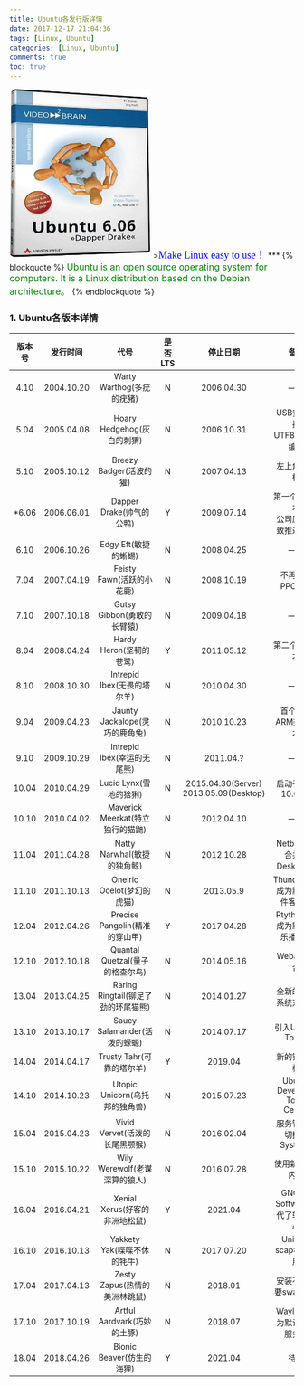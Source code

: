 ```yaml
---
title: Ubuntu各发行版详情
date: 2017-12-17 21:04:36
tags: [Linux, Ubuntu]
categories: [Linux, Ubuntu] 
comments: true
toc: true
---
```

<img src="Ubuntu各发行版详情/首发6.06.jpg" width="250" height="300" />
><font color=#0000FF face="微软雅黑" size=4>Make Linux easy to use！</font>
***
{% blockquote %}
<font size=3 color="green">Ubuntu is an open source operating system for computers. It is a Linux distribution based on the Debian architecture。</font>    
{% endblockquote %}


### 1. Ubuntu各版本详情
|  版本号  |    发行时间    |            代号             | 是否LTS |                   停止日期                   |           备注            |
| :---: | :--------: | :-----------------------: | :---: | :--------------------------------------: | :---------------------: |
| 4.10  | 2004.10.20 |   Warty Warthog(多疣的疣猪)    |   N   |                2006.04.30                |           ——            |
| 5.04  | 2005.04.08 |   Hoary Hedgehog(灰白的刺猬)   |   N   |                2006.10.31                |  USB安装支持</br>UTF8为默认编码  |
| 5.10  | 2005.10.12 |    Breezy Badger(活波的獾)    |   N   |                2007.04.13                |         左上角新图标          |
| *6.06 | 2006.06.01 |    Dapper Drake(帅气的公鸭)    |   Y   |                2009.07.14                | 第一个LTS版本</br>公司原因导致推迟发布 |
| 6.10  | 2006.10.26 |      Edgy Eft(敏捷的蜥蜴)      |   N   |                2008.04.25                |           ——            |
| 7.04  | 2007.04.19 |    Feisty Fawn(活跃的小花鹿)    |   N   |                2008.10.19                |        不再支持PPC架构        |
| 7.10  | 2007.10.18 |   Gutsy Gibbon(勇敢的长臂猿)    |   N   |                2009.04.18                |           ——            |
| 8.04  | 2008.04.24 |    Hardy Heron(坚韧的苍鹭)     |   Y   |                2011.05.12                |        第二个LTS版本         |
| 8.10  | 2008.10.30 |   Intrepid Ibex(无畏的塔尔羊)   |   N   |                2010.04.30                |           ——            |
| 9.04  | 2009.04.23 | Jaunty Jackalope(灵巧的鹿角兔)  |   N   |                2010.10.23                |       首个支持ARM架构版本       |
| 9.10  | 2009.10.29 |   Intrepid Ibex(幸运的无尾熊)   |   N   |                2011.04.?                 |           ——            |
| 10.04 | 2010.04.29 |     Lucid Lynx(雪地的猞猁)     |   N   | 2015.04.30(Server)</br>2013.05.09(Desktop) |      启动子版本10.04.X       |
| 10.10 | 2010.04.02 | Maverick Meerkat(特立独行的猫鼬) |   N   |                2012.04.10                |           ——            |
| 11.04 | 2011.04.28 |   Natty Narwhal(敏捷的独角鲸)   |   N   |                2012.10.28                |   Netbook版合并到Desktop版   |
| 11.10 | 2011.10.13 |   Oneiric Ocelot(梦幻的虎猫)   |   N   |                2013.05.9                 |  Thunderbird成为默认邮件客户端   |
| 12.04 | 2012.04.26 |   Precise Pangolin(精准的穿山甲)   |   Y   |                2017.04.28                 |  Rtythmbox成为默认音乐播放器   |
| 12.10 | 2012.10.18 |   Quantal Quetzal(量子的格查尔鸟)   |   N   |                2014.05.16                 |  Webapp整合   |
| 13.04 | 2013.04.25 |   Raring Ringtail(铆足了劲的环尾猫熊)   |   N   |                2014.01.27                 |  全新的关闭系统对话框   |
| 13.10 | 2013.10.17 |   Saucy Salamander(活泼的蝾螈)   |   N   |                2014.07.17                 |  引入Ubuntu Touch   |
| 14.04 | 2014.04.17 |   Trusty Tahr(可靠的塔尔羊)   |   Y   |                2019.04                 |  新的锁屏风格   |
| 14.10 | 2014.10.23 |   Utopic Unicorn(乌托邦的独角兽)   |   N   |                2015.07.23                 |  Ubuntu Developer Tools Centre   |
| 15.04 | 2015.04.23 |   Vivid Vervet(活泼的长尾黑颚猴)   |   N   |                2016.02.04                 |  服务管理器切换为Systemd   |
| 15.10 | 2015.10.22 |   Wily Werewolf(老谋深算的狼人)   |   N   |                2016.07.28                 |  使用新的4.2内核   |
| 16.04 | 2016.04.21 |   Xenial Xerus(好客的非洲地松鼠)   |   Y   |                2021.04                 |  GNOME Software替代了软件中心   |
| 16.10 | 2016.10.13 |   Yakkety Yak(喋喋不休的牦牛)   |   N   |                2017.07.20                 |  Unity 8, scap格式应用   |
| 17.04 | 2017.04.13 |   Zesty Zapus(热情的美洲林跳鼠)   |   N   |                2018.01                 |  安装不再需要swap分区   |
| 17.10 | 2017.10.19 |   Artful Aardvark(巧妙的土豚)   |   N   |                2018.07                 |  Wayland作为默认显示服务器   |
| 18.04 | 2018.04.26 |   Bionic Beaver(仿生的海狸)   |   Y   |                2021.04                 |  待定   |
